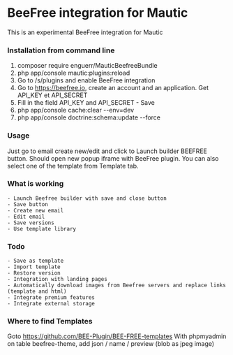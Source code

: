 # BeeFree integration for Mautic

This is an experimental BeeFree integration for Mautic

### Installation from command line
1. composer require enguerr/MauticBeefreeBundle
2. php app/console mautic:plugins:reload
3. Go to /s/plugins and enable BeeFree integration
4. Go to https://beefree.io, create an account and an application. Get API_KEY et API_SECRET
5. Fill in the field API_KEY and API_SECRET - Save
6. php app/console cache:clear --env=dev
7. php app/console doctrine:schema:update --force

### Usage
Just go to email create new/edit and click to Launch builder BEEFREE button. Should open new popup iframe with BeeFree plugin.
You can also select one of the template from Template tab.

### What is working
    - Launch Beefree builder with save and close button
    - Save button
    - Create new email 
    - Edit email
    - Save versions
    - Use template library
### Todo
    - Save as template
    - Import template
    - Restore version
    - Integration with landing pages 
    - Automatically download images from Beefree servers and replace links (template and html)
    - Integrate premium features
    - Integrate external storage
    
    
### Where to find Templates
Goto https://github.com/BEE-Plugin/BEE-FREE-templates
With phpmyadmin on table beefree-theme, add json / name / preview (blob as jpeg image)

